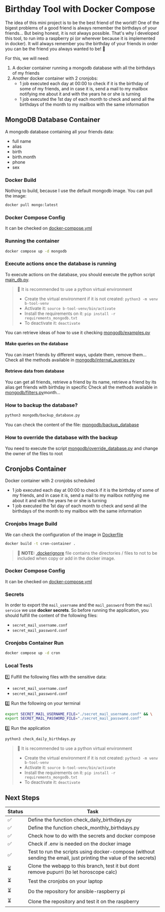 # Birthday Tool with Docker Compose

The idea of this mini project is to be the best friend of the world!! One of the bigest problems of a good friend is always remember the birthdays of your friends... But being honest, it is not always possible. That's why I developed this tool, to run into a raspberry pi (or wherever because it is implemented in docker). It will always remember you the birthday of your friends in order you can be the friend you always wanted to be! :tada:

For this, we will need:
1. A docker container running a mongodb database with all the birthdays of my friends
2. Another docker container with 2 cronjobs:
    - 1 job executed each day at 00:00 to check if it is the birthday of some of my friends, and in case it is, send a mail to my mailbox notifying me about it and with the years he or she is turning
    - 1 job executed the 1st day of each month to check and send all the birthdays of the month to my mailbox with the same information

## MongoDB Database Container
A mongodb database containing all your friends data:
- full name
- alias
- birth
- birth.month
- phone
- sex

### Docker Build
Nothing to build, because I use the default mongodb image. You can pull the image: 
```bash
docker pull mongo:latest
```

### Docker Compose Config
It can be checked on [docker-compose.yml](docker-compose.yml)

### Running the container
```bash
docker compose up -d mongodb
```

### Execute actions once the database is running
To execute actions on the database, you should execute the python script [main_db.py](main_db.py).

> :paperclip: It is recommended to use a python virtual environment
> - Create the virtual environment if it is not created: ```python3 -m venv b-tool-venv```
> - Activate it: ```source b-tool-venv/bin/activate```
> - Install the requirements on it: ```pip install -r requirements_mongodb.txt```
> - To deactivate it: ```deactivate``` 

You can retrieve ideas of how to use it checking [mongodb/examples.py](mongodb/examples.py)

#### Make queries on the database
You can insert friends by different ways, update them, remove them... Check all the methods available in [mongodb/internal_queries.py](mongodb/internal_queries.py)

#### Retrieve data from database
You can get all friends, retrieve a friend by its name, retrieve a friend by its alias get friends with birthday in specific Check all the methods available in [mongodb/filters.py](mongodb/filters.py)month... 

### How to backup the database?
```bash
python3 mongodb/backup_database.py
```
You can check the content of the file: [mongodb/backup_database](mongodb/backup_database)

### How to override the database with the backup
You need to execute the script [mongodb/override_database.py](mongodb/override_database.py) and change the owner of the files to root

## Cronjobs Container
Docker container with 2 cronjobs scheduled
- 1 job executed each day at 00:00 to check if it is the birthday of some of my friends, and in case it is, send a mail to my mailbox notifying me about it and with the years he or she is turning
- 1 job executed the 1st day of each month to check and send all the birthdays of the month to my mailbox with the same information

### Cronjobs Image Build
We can check the configuration of the image in [Dockerfile](Dockerfile)

```bash
docker build -t cron-container .
```

> :paperclip: **NOTE:** [.dockerignore](.dockerignore) file contains the directories / files to not to be included when copy or add in the docker image.

### Docker Compose Config
It can be checked on [docker-compose.yml](docker-compose.yml)


### Secrets

In order to export the `mail_username` and the `mail_password` from the `mail service` we use **docker secrets**. So before running the application, you should fulfill the content of the following files:

- `secret_mail_username.conf`
- `secret_mail_password.conf`


### Cronjobs Container Run
```bash
docker compose up -d cron
```

### Local Tests
:one: Fulfill the following files with the sensitive data:
- `secret_mail_username.conf`
- `secret_mail_password.conf`

:two: Run the following on your terminal
```bash
export SECRET_MAIL_USERNAME_FILE="./secret_mail_username.conf" && \
export SECRET_MAIL_PASSWORD_FILE="./secret_mail_password.conf"
```

:three: Run the application
```bash
python3 check_daily_birthdays.py
```

> :paperclip: It is recommended to use a python virtual environment
> - Create the virtual environment if it is not created: ```python3 -m venv b-tool-venv```
> - Activate it: ```source b-tool-venv/bin/activate```
> - Install the requirements on it: ```pip install -r requirements_mongodb.txt```
> - To deactivate it: ```deactivate``` 

## Next Steps
| Status | Task |
|----------|----------|
| :white_check_mark: | Define the function check_daily_birthdays.py |
| :white_check_mark: | Define the function check_monthly_birthdays.py |
| :white_check_mark: | Check how to do with the secrets and docker compose |
| :white_check_mark: | Check if .env is needed on the docker image |
| :white_check_mark: | Test to run the scripts using docker-compose (without sending the email, just printing the value of the secrets) |
| :hourglass_flowing_sand: | Clone the webapp to this branch, test it but dont remove pupurri (to let horoscope calc) |
| :hourglass_flowing_sand: | Test the cronjobs on your laptop |
| :hourglass_flowing_sand: | Do the repository for ansible-raspberry pi |
| :hourglass_flowing_sand: | Clone the repository and test it on the raspberry |
